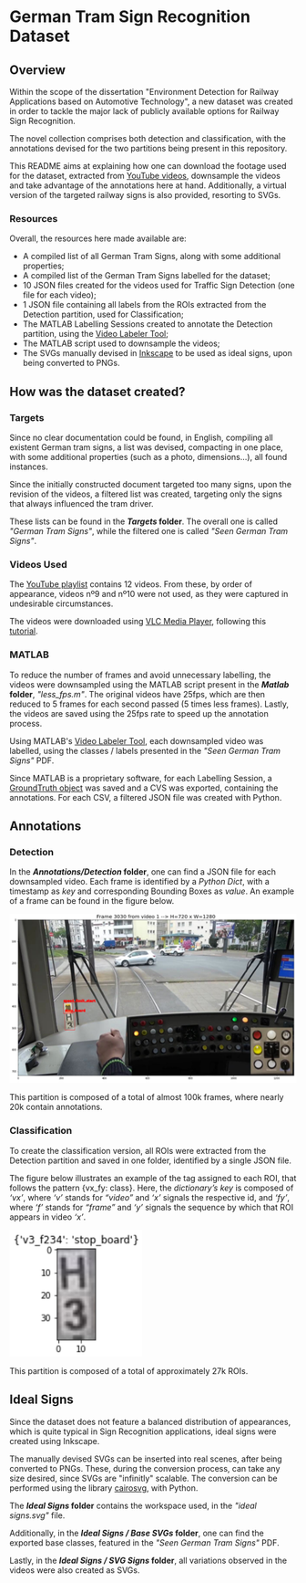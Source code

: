 # German Tram Sign Recognition Dataset

## Overview

Within the scope of the dissertation "Environment Detection for Railway Applications based on Automotive Technology", a new dataset was created in order to tackle the major lack of publicly available options for Railway Sign Recognition. 

The novel collection comprises both detection and classification, with the annotations devised for the two partitions being present in this repository.

This README aims at explaining how one can download the footage used for the dataset, extracted from [YouTube videos](https://youtube.com/playlist?list=PLXu4ZCM9_2LyYf7cVcswrJfHWGpOGcLfG), downsample the videos and take advantage of the annotations here at hand. Additionally, a virtual version of the targeted railway signs is also provided, resorting to SVGs.

### Resources

Overall, the resources here made available are:

* A compiled list of all German Tram Signs, along with some additional properties;
* A compiled list of the German Tram Signs labelled for the dataset;
* 10 JSON files created for the videos used for Traffic Sign Detection (one file for each video);
* 1 JSON file containing all labels from the ROIs extracted from the Detection partition, used for Classification;
* The MATLAB Labelling Sessions created to annotate the Detection partition, using the [Video Labeler Tool](https://www.mathworks.com/help/vision/ug/get-started-with-the-video-labeler.html?s_tid=mwa_osa_a);
* The MATLAB script used to downsample the videos;
* The SVGs manually devised in [Inkscape](https://inkscape.org/pt/) to be used as ideal signs, upon being converted to PNGs.

## How was the dataset created?

### Targets

Since no clear documentation could be found, in English, compiling all existent German tram signs, a list was devised, compacting in one place, with some additional properties (such as a photo, dimensions...), all found instances.

Since the initially constructed document targeted too many signs, upon the revision of the videos, a filtered list was created, targeting only the signs that always influenced the tram driver.

These lists can be found in the **_Targets_ folder**. The overall one is called *"German Tram Signs"*, while the filtered one is called *"Seen German Tram Signs"*.

### Videos Used

The [YouTube playlist](https://youtube.com/playlist?list=PLXu4ZCM9_2LyYf7cVcswrJfHWGpOGcLfG) contains 12 videos. From these, by order of appearance, videos nº9 and nº10 were not used, as they were captured in undesirable circumstances.

The videos were downloaded using [VLC Media Player](https://www.videolan.org/vlc/download-windows.html), following this [tutorial](https://www.bogotobogo.com/VideoStreaming/VLC/Downloading_YouTube_Video_using_VLC.php).

### MATLAB

To reduce the number of frames and avoid unnecessary labelling, the videos were downsampled using the MATLAB script present in the **_Matlab_ folder**, *"less_fps.m"*. The original videos have 25fps, which are then reduced to 5 frames for each second passed (5 times less frames). Lastly, the videos are saved using the 25fps rate to speed up the annotation process.

Using MATLAB's [Video Labeler Tool](https://www.mathworks.com/help/vision/ug/get-started-with-the-video-labeler.html?s_tid=mwa_osa_a), each downsampled video was labelled, using the classes / labels presented in the *"Seen German Tram Signs"* PDF.

Since MATLAB is a proprietary software, for each Labelling Session, a [GroundTruth object](https://www.mathworks.com/help/vision/ref/groundtruth.html) was saved and a CVS was exported, containing the annotations. For each CSV, a filtered JSON file was created with Python.

## Annotations

### Detection

In the **_Annotations/Detection_ folder**, one can find a JSON file for each downsampled video. Each frame is identified by a *Python Dict*, with a timestamp as *key* and corresponding Bounding Boxes as *value*. An example of a frame can be found in the figure below.

![Detection Example](https://github.com/JoaoSilvaFeup/German-Tram-Sign-Recognition-Dataset/blob/main/Images/detection.png)

This partition is composed of a total of almost 100k frames, where nearly 20k contain annotations.

### Classification

To create the classification version, all ROIs were extracted from the Detection partition and saved in one folder, identified by a single JSON file.

The figure below illustrates an example of the tag assigned to each ROI, that follows the pattern {vx_fy: class}. Here, the *dictionary’s key* is composed of *‘vx’*, where *‘v’* stands for *“video”* and *‘x’* signals the respective id, and *‘fy’*, where *‘f’* stands for *“frame”* and *‘y’* signals the sequence by which that ROI appears in video *‘x’*.

![Classification Example](https://github.com/JoaoSilvaFeup/German-Tram-Sign-Recognition-Dataset/blob/main/Images/classification.png)

This partition is composed of a total of approximately 27k ROIs.

## Ideal Signs

Since the dataset does not feature a balanced distribution of appearances, which is quite typical in Sign Recognition applications, ideal signs were created using Inkscape.

The manually devised SVGs can be inserted into real scenes, after being converted to PNGs. These, during the conversion process, can take any size desired, since SVGs are "infinitly" scalable. The conversion can be performed using the library [cairosvg](https://cairosvg.org/), with Python.

The **_Ideal Signs_ folder** contains the workspace used, in the *"ideal signs.svg"* file.

Additionally, in the **_Ideal Signs / Base SVGs_ folder**, one can find the exported base classes, featured in the *"Seen German Tram Signs"* PDF.

Lastly, in the **_Ideal Signs / SVG Signs_ folder**, all variations observed in the videos were also created as SVGs.
